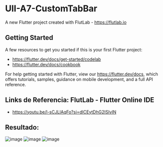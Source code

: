 # UII-A7-CustomTabBar

A new Flutter project created with FlutLab - https://flutlab.io

## Getting Started

A few resources to get you started if this is your first Flutter project:

- https://flutter.dev/docs/get-started/codelab
- https://flutter.dev/docs/cookbook

For help getting started with Flutter, view our
https://flutter.dev/docs, which offers tutorials,
samples, guidance on mobile development, and a full API reference.

## Links de Referencia: FlutLab - Flutter Online IDE

- https://youtu.be/l-sCJLlAqFo?si=dlCEytDhG2ISIvIN

## Resultado: 
![image](https://github.com/MorenoIA128/UII-A7-TabBar-0393/assets/143743685/5594e639-d9e2-4453-8e29-b7030fe8fabd)
![image](https://github.com/MorenoIA128/UII-A7-TabBar-0393/assets/143743685/165c4bc7-abef-47f2-a1d4-dc965fea91d6)
![image](https://github.com/MorenoIA128/UII-A7-TabBar-0393/assets/143743685/de0d539f-9a2f-4e39-a9f0-901fd911b5d7)
